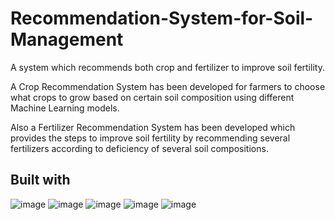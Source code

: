 # Recommendation-System-for-Soil-Management
A system which recommends both crop and fertilizer to improve soil fertility.

A Crop Recommendation System has been developed for farmers to choose what crops to grow based on certain soil composition using different Machine Learning models. 

Also a Fertilizer Recommendation System has been developed which provides the steps to improve soil fertility by recommending several fertilizers according to deficiency of several soil compositions.

## Built with
![image](https://user-images.githubusercontent.com/108291615/181286473-5b248e6d-2dd2-4140-b99a-fc811e2ed8e9.png)
![image](https://user-images.githubusercontent.com/108291615/181286608-de7e5674-43bb-4e00-976a-01cd3527d11f.png)
![image](https://user-images.githubusercontent.com/108291615/181286893-bd31add8-7338-47f3-9169-a1752acf1c91.png)
![image](https://user-images.githubusercontent.com/108291615/181286976-619f0eb8-8555-41af-906a-fb9de3033a1c.png)
![image](https://user-images.githubusercontent.com/108291615/181287323-80415ec1-942c-4604-aba3-5fdaf237555a.png)
